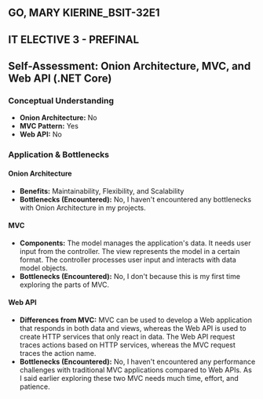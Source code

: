 ## GO, MARY KIERINE_BSIT-32E1
## IT ELECTIVE 3 - PREFINAL
## Self-Assessment: Onion Architecture, MVC, and Web API (.NET Core)

### Conceptual Understanding
- **Onion Architecture:** No
- **MVC Pattern:** Yes
- **Web API:** No

### Application & Bottlenecks
#### Onion Architecture
- **Benefits:** Maintainability, Flexibility, and Scalability
- **Bottlenecks (Encountered):** No, I haven't encountered any bottlenecks with Onion Architecture in my projects.

#### MVC
- **Components:** The model manages the application's data. It needs user input from the controller. The view represents the model in a certain format. The controller processes user input and interacts with data model objects.
- **Bottlenecks (Encountered):** No, I don't because this is my first time exploring the parts of MVC.

#### Web API
- **Differences from MVC:** MVC can be used to develop a Web application that responds in both data and views, whereas the Web API is used to create HTTP services that only react in data. The Web API request traces actions based on HTTP services, whereas the MVC request traces the action name.
- **Bottlenecks (Encountered):** No, I haven't encountered any performance challenges with traditional MVC applications compared to Web APIs. As I said earlier exploring these two MVC needs much time, effort, and patience.
